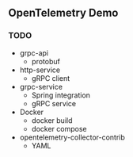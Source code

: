 OpenTelemetry Demo
---

### TODO
* grpc-api
  * protobuf
* http-service
  * gRPC client
* grpc-service
  * Spring integration
  * gRPC service
* Docker
  * docker build
  * docker compose
* opentelemetry-collector-contrib
  * YAML